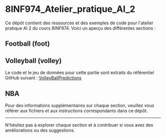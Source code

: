# 8INF974_Atelier_pratique_AI_2

Ce dépôt contient des ressources et des exemples de code pour l'atelier pratique AI 2 du cours 8INF974. Voici un aperçu des différentes sections :

## Football (foot)

## Volleyball (volley)
Le code et le jeu de données pour cette partie sont extraits du référentiel GitHub suivant : [VolleyBallPredictions](https://github.com/labhinav/VolleyBallPredictions)

## NBA


Pour des informations supplémentaires sur chaque section, veuillez vous référer aux fichiers et aux instructions correspondants dans ce dépôt.

---

N'hésitez pas à explorer chaque section et à contribuer si vous avez des améliorations ou des suggestions.
